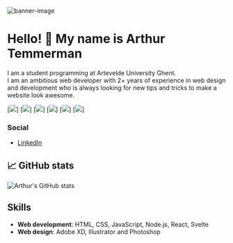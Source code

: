 ![banner-image](https://i.ibb.co/Qkq4t7m/banner.png)  
# Hello! :wave: My name is Arthur Temmerman
I am a student programming at Artevelde University Ghent.  
I am an ambitious web developer with 2+ years of experience in web design and development who is always looking for new tips and tricks to make a website look awesome.  
  
[![](https://img.shields.io/badge/Code-HTML5-informational?style=flat&logo=html5&logoColor=white&color=orange)] 
[![](https://img.shields.io/badge/Code-CSS3-informational?style=flat&logo=css3&logoColor=white&color=blue)] 
[![](https://img.shields.io/badge/Code-JavaScript-informational?style=flat&logo=javascript&logoColor=white&color=yellow)]
[![](https://img.shields.io/badge/Code-Svelte-informational?style=flat&logo=svelte&logoColor=white&color=orange)] 
[![](https://img.shields.io/badge/Code-React-informational?style=flat&logo=react&logoColor=white&color=informational)] 
[![](https://img.shields.io/badge/Code-Node-informational?style=flat&logo=node.js&logoColor=white&color=darkgreen)] 

### Social
- [LinkedIn](https://www.linkedin.com/in/arthur-temmerman-3a73681b6/)

## :chart_with_upwards_trend: GitHub stats
![Arthur's GitHub stats](https://github-readme-stats.vercel.app/api?username=pgm-arthtemm&show_icons=true&count_private=true&bg_color=000&title_color=fff&text_color=d91717&icon_color=fff&hide_border=true)  

## Skills
- __Web development__: HTML, CSS, JavaScript, Node.js, React, Svelte 
- __Web design__: Adobe XD, Illustrator and Photoshop
